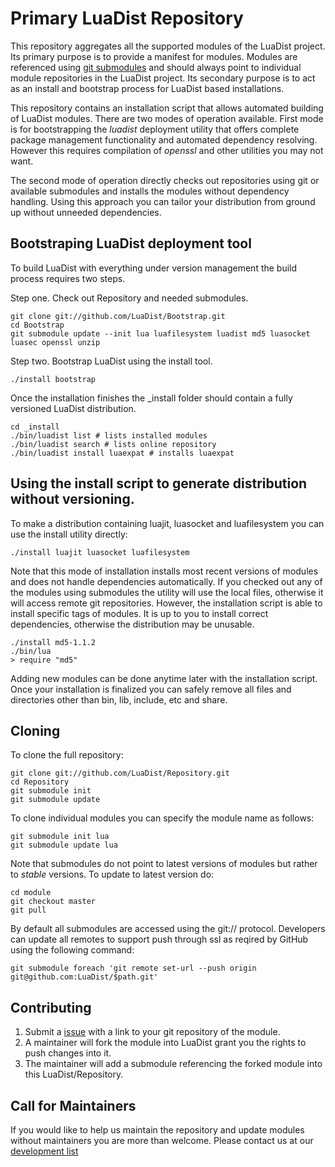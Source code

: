 Primary LuaDist Repository
==========================
This repository aggregates all the supported modules of the LuaDist project. Its primary purpose is to provide a manifest for modules. Modules are referenced using [git submodules][sub] and should always point to individual module repositories in the LuaDist project. Its secondary purpose is to act as an install and bootstrap process for LuaDist based installations.

This repository contains an installation script that allows automated building of LuaDist modules. There are two modes of operation available. First mode is for bootstrapping the _luadist_ deployment utility that offers complete package management functionality and automated dependency resolving. However this requires compilation of _openssl_ and other utilities you may not want.

The second mode of operation directly checks out repositories using git or available submodules and installs the modules without dependency handling. Using this approach you can tailor your distribution from ground up without unneeded dependencies.

Bootstraping LuaDist deployment tool
---

To build LuaDist with everything under version management the build process requires two steps.

Step one. Check out Repository and needed submodules.

    git clone git://github.com/LuaDist/Bootstrap.git
    cd Bootstrap
    git submodule update --init lua luafilesystem luadist md5 luasocket luasec openssl unzip

Step two. Bootstrap LuaDist using the install tool.

    ./install bootstrap
   
Once the installation finishes the _install folder should contain a fully versioned LuaDist distribution.

    cd _install
    ./bin/luadist list # lists installed modules
    ./bin/luadist search # lists online repository
    ./bin/luadist install luaexpat # installs luaexpat     

Using the install script to generate distribution without versioning.
---

To make a distribution containing luajit, luasocket and luafilesystem you can use the install utility directly:

    ./install luajit luasocket luafilesystem

Note that this mode of installation installs most recent versions of modules and does not handle dependencies automatically. If you checked out any of the modules using submodules the utility will use the local files, otherwise it will access remote git repositories. However, the installation script is able to install specific tags of modules. It is up to you to install correct dependencies, otherwise the distribution may be unusable.

    ./install md5-1.1.2 
    ./bin/lua
    > require "md5"

Adding new modules can be done anytime later with the installation script. Once your installation is finalized you can safely remove all files and directories other than bin, lib, include, etc and share.

Cloning
-------

To clone the full repository:
	
    git clone git://github.com/LuaDist/Repository.git
    cd Repository
    git submodule init
    git submodule update

To clone individual modules you can specify the module name as follows:

    git submodule init lua
    git submodule update lua

Note that submodules do not point to latest versions of modules but rather to _stable_ versions. To update to latest version do:

    cd module
    git checkout master
    git pull

By default all submodules are accessed using the git:// protocol. Developers can update all remotes to support push through ssl as reqired by GitHub using the following command:

    git submodule foreach 'git remote set-url --push origin git@github.com:LuaDist/$path.git'
	
Contributing
------------

1. Submit a [issue][issue] with a link to your git repository of the module.
2. A maintainer will fork the module into LuaDist grant you the rights to push changes into it.
3. The maintainer will add a submodule referencing the forked module into this LuaDist/Repository.

Call for Maintainers
--------------------

If you would like to help us maintain the repository and update modules without maintainers you are more than welcome. Please contact us at our [development list][mail]

[sub]: http://github.com/guides/developing-with-submodules
[issue]: http://github.com/LuaDist/Repository/issues
[mail]: mailto:luadist-devel@lists.sourceforge.net
